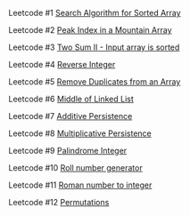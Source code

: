 Leetcode #1
<a href="https://github.com/AjaXsb/Leetcode/blob/master/Binary%20Search.cpp"> Search Algorithm for Sorted Array </a>

Leetcode #2
<a href="https://github.com/AjaXsb/Leetcode/blob/master/Peak%20Index%20In%20a%20Mountain%20Array.cpp"> Peak Index in a Mountain Array </a>

Leetcode #3
<a href="https://github.com/AjaXsb/Leetcode/blob/master/Two%20Sum%20II%20-%20Input%20array%20is%20sorted.cpp"> Two Sum II - Input array is sorted </a>

Leetcode #4
<a href="https://github.com/AjaXsb/Leetcode/blob/master/Reverse%20Integer.cpp"> Reverse Integer </a>

Leetcode #5
<a href="https://github.com/AjaXsb/Leetcode/blob/master/Remove%20Duplicates%20from%20an%20Array.cpp"> Remove Duplicates from an Array </a>

Leetcode #6
<a href="https://github.com/AjaXsb/Leetcode/blob/master/Middle%20of%20Linked%20List.cpp"> Middle of Linked List </a>

Leetcode #7
<a href="https://github.com/AjaXsb/Leetcode/blob/master/Additive%20Persistence.cpp"> Additive Persistence </a>

Leetcode #8
<a href="https://github.com/AjaXsb/Leetcode/blob/master/Multiplicative%20Persistence.cpp"> Multiplicative Persistence </a>

Leetcode #9
<a href="https://github.com/AjaXsb/Leetcode/blob/master/Palindrome%20integer.py"> Palindrome Integer </a>

Leetcode #10
<a href="https://github.com/AjaXsb/Leetcode/blob/master/Roll%20number%20generator.py"> Roll number generator </a>

Leetcode #11
<a href="https://github.com/AjaXsb/Leetcode/blob/master/Roman%20to%20integer.py"> Roman number to integer </a>

Leetcode #12
<a href="https://github.com/AjaXsb/Leetcode/blob/master/Permutations_1.py"> Permutations </a>
